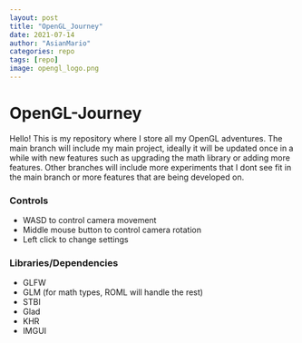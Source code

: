 ```yaml
---
layout: post
title: "OpenGL_Journey"
date: 2021-07-14
author: "AsianMario"
categories: repo
tags: [repo]
image: opengl_logo.png
---
```


# OpenGL-Journey

Hello! This is my repository where I store all my OpenGL adventures. The main branch will include my main project, ideally it will be updated once in a while with new features such as upgrading the math library or adding more features. Other branches will include more experiments that I dont see fit in the main branch or more features that are being developed on.

### Controls

- WASD to control camera movement
- Middle mouse button to control camera rotation
- Left click to change settings

### Libraries/Dependencies

- GLFW
- GLM (for math types, ROML will handle the rest)
- STBI
- Glad
- KHR
- IMGUI
